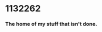 <h1>1132262</h1>
<h3>The home of my stuff that isn't done.</h3>


<script src="https://forkphorus.github.io/embed.js?id=358051016&auto-start=true&light-content=false&w=480&h=360"></script>
